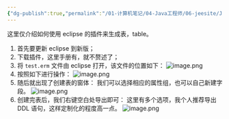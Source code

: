 ```yaml
---
{"dg-publish":true,"permalink":"/01-计算机笔记/04-Java工程师/06-jeesite/Jeesite 自动生成 DDL/","tags":["personal/blog","program/backend/framework/jeesite"]}
---
```


这里仅介绍如何使用 eclipse 的插件来生成表，table。
1. 首先要更新 eclipse 到新版；
2. 下载插件，这里手册有，就不赘述了；
3. 将 `test.erm` 文件由 eclipse 打开，该文件的位置如下：
	![image.png](https://yelanyanyu-img-bed.oss-cn-hangzhou.aliyuncs.com/img/blog/2024/04/20240427104152.png)
4. 按照如下进行操作：
	![image.png](https://yelanyanyu-img-bed.oss-cn-hangzhou.aliyuncs.com/img/blog/2024/04/20240427104310.png)
5. 随后就出现了创建表的窗体：
	我们可以选择相应的属性组，也可以自己新建字段。
	![image.png](https://yelanyanyu-img-bed.oss-cn-hangzhou.aliyuncs.com/img/blog/2024/04/20240427104345.png)
6. 创建完表后，我们右键空白处导出即可：
	这里有多个选项，我个人推荐导出 DDL 语句，这样定制化的程度高一点。
	![image.png](https://yelanyanyu-img-bed.oss-cn-hangzhou.aliyuncs.com/img/blog/2024/04/20240427104519.png)
